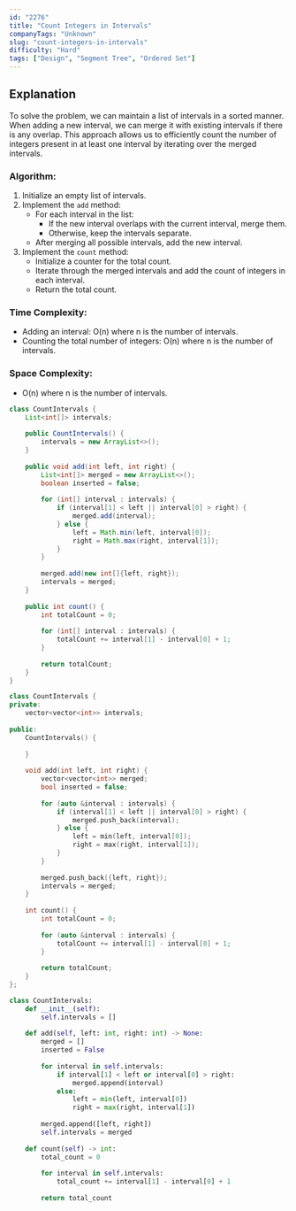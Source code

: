 ```yaml
---
id: "2276"
title: "Count Integers in Intervals"
companyTags: "Unknown"
slug: "count-integers-in-intervals"
difficulty: "Hard"
tags: ["Design", "Segment Tree", "Ordered Set"]
---
```


## Explanation

To solve the problem, we can maintain a list of intervals in a sorted manner. When adding a new interval, we can merge it with existing intervals if there is any overlap. This approach allows us to efficiently count the number of integers present in at least one interval by iterating over the merged intervals. 

### Algorithm:
1. Initialize an empty list of intervals.
2. Implement the `add` method:
   - For each interval in the list:
     - If the new interval overlaps with the current interval, merge them.
     - Otherwise, keep the intervals separate.
   - After merging all possible intervals, add the new interval.
3. Implement the `count` method:
   - Initialize a counter for the total count.
   - Iterate through the merged intervals and add the count of integers in each interval.
   - Return the total count.

### Time Complexity:
- Adding an interval: O(n) where n is the number of intervals.
- Counting the total number of integers: O(n) where n is the number of intervals.

### Space Complexity:
- O(n) where n is the number of intervals.
```java
class CountIntervals {
    List<int[]> intervals;
    
    public CountIntervals() {
        intervals = new ArrayList<>();
    }
    
    public void add(int left, int right) {
        List<int[]> merged = new ArrayList<>();
        boolean inserted = false;
        
        for (int[] interval : intervals) {
            if (interval[1] < left || interval[0] > right) {
                merged.add(interval);
            } else {
                left = Math.min(left, interval[0]);
                right = Math.max(right, interval[1]);
            }
        }
        
        merged.add(new int[]{left, right});
        intervals = merged;
    }
    
    public int count() {
        int totalCount = 0;
        
        for (int[] interval : intervals) {
            totalCount += interval[1] - interval[0] + 1;
        }
        
        return totalCount;
    }
}
```

```cpp
class CountIntervals {
private:
    vector<vector<int>> intervals;
    
public:
    CountIntervals() {
        
    }
    
    void add(int left, int right) {
        vector<vector<int>> merged;
        bool inserted = false;
        
        for (auto &interval : intervals) {
            if (interval[1] < left || interval[0] > right) {
                merged.push_back(interval);
            } else {
                left = min(left, interval[0]);
                right = max(right, interval[1]);
            }
        }
        
        merged.push_back({left, right});
        intervals = merged;
    }
    
    int count() {
        int totalCount = 0;
        
        for (auto &interval : intervals) {
            totalCount += interval[1] - interval[0] + 1;
        }
        
        return totalCount;
    }
};
```

```python
class CountIntervals:
    def __init__(self):
        self.intervals = []
    
    def add(self, left: int, right: int) -> None:
        merged = []
        inserted = False
        
        for interval in self.intervals:
            if interval[1] < left or interval[0] > right:
                merged.append(interval)
            else:
                left = min(left, interval[0])
                right = max(right, interval[1])
        
        merged.append([left, right])
        self.intervals = merged
    
    def count(self) -> int:
        total_count = 0
        
        for interval in self.intervals:
            total_count += interval[1] - interval[0] + 1
        
        return total_count
```